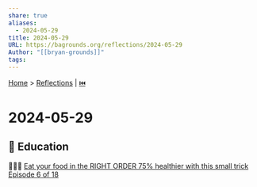 ```yaml
---  
share: true  
aliases:  
  - 2024-05-29  
title: 2024-05-29  
URL: https://bagrounds.org/reflections/2024-05-29  
Author: "[[bryan-grounds]]"  
tags:   
---  
```

[Home](../index.md) > [Reflections](./index.md) | [⏮️](./2024-05-28.md)  
# 2024-05-29  
## 🧠 Education  
🥦🍗🍚 [Eat your food in the RIGHT ORDER 75% healthier with this small trick Episode 6 of 18](../videos/Eat%20your%20food%20in%20the%20RIGHT%20ORDER%2075%25%20healthier%20with%20this%20small%20trick%20Episode%206%20of%2018.md)  
